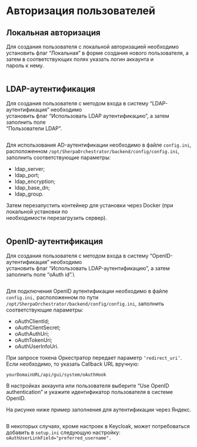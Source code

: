 # Авторизация пользователей

## **Локальная авторизация**

Для создания пользователя с локальной авторизацией необходимо установить флаг “Локальная” в форме создания нового пользователя, а затем в соответствующих полях указать логин аккаунта и\
пароль к нему.&#x20;

<figure><img src="https://lh7-rt.googleusercontent.com/docsz/AD_4nXf1a3w683u2UI1q9aXXXILVpTqMcykSnfkpA_8dppTb-dIBsSMgTeFPoWxLWvvED_ASqjkXETMxbr66RCAj5lTHwvLOFRY9-oYJS91yEc_nTHIRTAAf7DZ8rzRLd-hAiQlSqBuK71mkLx9Wz5uSgCYbaKRm?key=_l5eTmGODtHue1TmFAH_Aw" alt=""><figcaption></figcaption></figure>

## **LDAP-аутентификация**

Для создания пользователя с методом входа в систему “LDAP-аутентификация” необходимо\
установить флаг “Использовать LDAP аутентификацию”, а затем заполнить поле\
“Пользователи LDAP”.&#x20;

<figure><img src="https://lh7-rt.googleusercontent.com/docsz/AD_4nXcIRa1kbPdgy14oaUQzyaIr5ZCVB_RTO9V38LsxMo2lsDppVlQQ9gGL-6fe_bZBeV1VQx7DdoGmehhW8ki3sNrlviazK3m48E5aJlSehrvoyc9MMIeFW01kRCePcIOYjbozWC7r9y2Xsxf4CeXg7GIo0aa_?key=_l5eTmGODtHue1TmFAH_Aw" alt=""><figcaption></figcaption></figure>

Для использования AD-аутентификации необходимо в файле `config.ini`, расположенном `/opt/SherpaOrchestrator/backend/config/config.ini`, заполнить соответствующие параметры:

* ldap\_server;
* ldap\_port;
* ldap\_encryption;
* ldap\_base\_dn;
* ldap\_group.

Затем перезапустить контейнер для установки через Docker (при локальной установки по\
необходимости перезагрузить сервер).

<figure><img src="https://lh7-rt.googleusercontent.com/docsz/AD_4nXdWh5k7ppQ26NDh0y-lbfSCXSz_kM8QvN87vNdWckmNlHiWi1kXI25RKyctrBo7RrGN328xO_sf1rzDMfmGehqAUbBd5Cv_xfxddAW3vZmF_XwJRmHe5eA7Y_AdnVAfiiGJXolR97Wt5rufJUOqmIA_CzU3?key=_l5eTmGODtHue1TmFAH_Aw" alt=""><figcaption></figcaption></figure>

## **OpenID-аутентификация**

Для создания пользователя с методом входа в систему “OpenID-аутентификация” необходимо\
установить флаг “Использовать LDAP-аутентификацию”, а затем заполнить поле “oAuth id”.\


<figure><img src="https://lh7-rt.googleusercontent.com/docsz/AD_4nXf8mmuOCUUZ7AA7-Et2E9byhSvyCFHUzahfkQOGrxyqWTKlBkuVI-2Ky-ogd-22mO0slF2_KVPxWKfvrPro0_cETBJP9yu7QY5HCkL2DUj-V8tmT58inC7gZ04_d63EsxQ783G3oGMYEOM80lm3j8-NW6qZ?key=_l5eTmGODtHue1TmFAH_Aw" alt=""><figcaption></figcaption></figure>

Для подключения OpenID аутентификации необходимо в файле `config.ini,` расположенном по пути `/opt/SherpaOrchestrator/backend/config/config.ini`, заполнить соответствующие параметры:

* oAuthClientId;
* oAuthClientSecret;
* oAuthAuthUri;
* oAuthTokenUri;
* oAuthUserInfoUri.

При запросе токена Оркестратор передает параметр `‘redirect_uri’`.\
Если необходимо, то указать Callback URL вручную:

`yourDomainURL/api/gui/system/oAuthHook`

В настройках аккаунта или пользователя выберите “Use OpenID authentication” и укажите идентификатор пользователя в системе OpenID.

На рисунке ниже пример заполнения для аутентификации через Яндекс.

<figure><img src="https://lh7-rt.googleusercontent.com/docsz/AD_4nXdh2M7oeOkeutAHyPqjkmdwn-9miwv4DN_qp8JNY-jgXMvZuBNDXYZN9tJ52KvciKFLVx4k-BFXjyJaFo21d5-DNB2ZRQ6Hd9XoUsMhEIrd6UVn7DB9ZEDVZYWVyvjQnTV1KsIRjVnts84xoMK1Zekom5M?key=_l5eTmGODtHue1TmFAH_Aw" alt=""><figcaption></figcaption></figure>

В некоторых случаях, кроме настроек в Keycloak, может потребоваться добавить в `setup.ini` следующую  настройку: `oAuthUserLinkField="preferred_username".`
